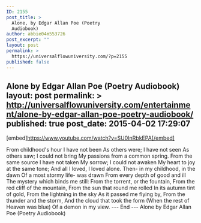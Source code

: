 ```yaml
---
ID: 2155
post_title: >
  Alone, by Edgar Allan Poe (Poetry
  Audiobook)
author: abbie04m553726
post_excerpt: ""
layout: post
permalink: >
  https://universalflowuniversity.com/?p=2155
published: false
---
```

Alone by Edgar Allan Poe (Poetry Audiobook)
layout: post
permalink: >
  http://universalflowuniversity.com/entertainment/alone-by-edgar-allan-poe-poetry-audiobook/
published: true
post_date: 2015-04-02 17:29:07
---
[embed]https://www.youtube.com/watch?v=SU0InRbkEPA[/embed]<br>
<p>From childhood's hour I have not been
As others were; I have not seen
As others saw; I could not bring
My passions from a common spring.
From the same source I have not taken
My sorrow; I could not awaken
My heart to joy at the same tone;
And all I loved, I loved alone.
Then- in my childhood, in the dawn
Of a most stormy life- was drawn
From every depth of good and ill
The mystery which binds me still:
From the torrent, or the fountain,
From the red cliff of the mountain,
From the sun that round me rolled
In its autumn tint of gold,
From the lightning in the sky
As it passed me flying by,
From the thunder and the storm,
And the cloud that took the form
(When the rest of Heaven was blue)
Of a demon in my view. 
--- End ---
Alone by Edgar Allan Poe (Poetry Audiobook)</p>